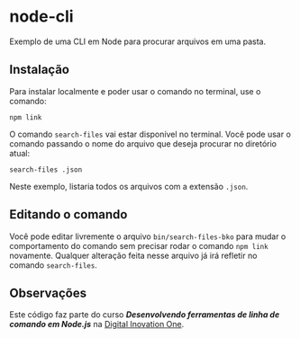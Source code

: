 # node-cli
Exemplo de uma CLI em Node para procurar arquivos em uma pasta.

## Instalação
Para instalar localmente e poder usar o comando no terminal, use o comando:

`npm link`

O comando `search-files` vai estar disponível no terminal. Você pode usar o comando passando o nome do arquivo que deseja procurar no diretório atual:

`search-files .json`

Neste exemplo, listaria todos os arquivos com a extensão `.json`.

## Editando o comando
Você pode editar livremente o arquivo `bin/search-files-bko` para mudar o comportamento do comando sem precisar rodar o comando `npm link` novamente. Qualquer alteração feita nesse arquivo já irá refletir no comando `search-files`.


## Observações
Este código faz parte do curso **_Desenvolvendo ferramentas de linha de comando em Node.js_** na [Digital Inovation One](https://digitalinnovation.one).

